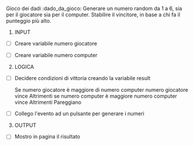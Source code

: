 Gioco dei dadi :dado_da_gioco:
Generare un numero random da 1 a 6, sia per il giocatore sia per il computer.
Stabilire il vincitore, in base a chi fa il punteggio più alto.

1. INPUT 

 - [ ] Creare variabile numero giocatore

 - [ ] Creare variabile numero computer

2. LOGICA 

 - [ ] Decidere condizioni di vittoria creando la variabile result

    Se numero giocatore è maggiore di numero computer numero giocatore vince
        Altrimenti se numero computer è maggiore numero computer vince 
        Altrimenti Pareggiano

 - [ ] Collego l'evento ad un pulsante per generare i numeri


 

3. OUTPUT

 - [ ] Mostro in pagina il risultato